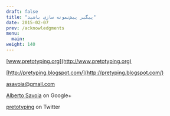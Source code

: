 ```yaml
---
draft: false
title: "پیگیر پیش‌نمونه سازی باشید"
date: 2015-02-07
prev: /acknowledgments
menu:
  main:
weight: 140
---
```


[www.pretotyping.org](http://www.pretotyping.org)

[http://pretyping.blogspot.com/](http://pretyping.blogspot.com/)

[asavoia@gmail.com](mailto:asavoia@gmail.com)

[Alberto Savoia](https://plus.google.com/108457237926440827275) on Google+

[pretotyping](https://twitter.com/Pretotyping) on Twitter

